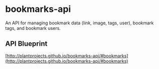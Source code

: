 # bookmarks-api
An API for managing bookmark data (link, image, tags, user), bookmark tags, and bookmark users.

## API Blueprint
[http://plantprojects.github.io/bookmarks-api/#bookmarks](http://plantprojects.github.io/bookmarks-api/#bookmarks)
